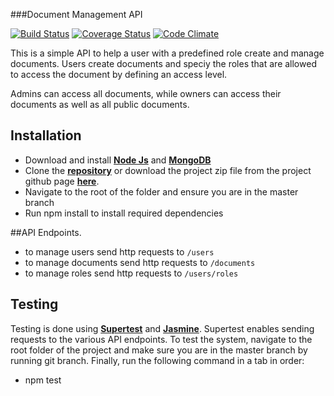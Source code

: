 ###Document Management API

[![Build Status](https://travis-ci.org/andela-ekupara/dcman.svg?branch=develop)](https://travis-ci.org/andela-ekupara/dcman)
[![Coverage Status](https://coveralls.io/repos/github/andela-ekupara/dcman/badge.svg?branch=develop)](https://coveralls.io/github/andela-ekupara/dcman?branch=master)
[![Code Climate](https://codeclimate.com/github/andela-ekupara/dcman/badges/gpa.svg)](https://codeclimate.com/github/andela-ekupara/dcman)

This is a simple API to help a user with a predefined role create and manage documents. Users create documents and speciy the roles that are allowed to access the document by defining an access level. 

Admins can access all documents, while owners can access their documents as well as all public documents.

## Installation
  - Download and install [**Node Js**](https://nodejs.org/en/download/) and [**MongoDB**](https://www.mongodb.org/downloads#production)
  - Clone the [**repository**](https://github.com/andela-ekupara/dcman.git) or download the project zip file from the project github page [**here**](https://github.com/andela-ekupara/dcman). 
  - Navigate to the root of the folder and ensure you are in the master branch
  - Run npm install to install required dependencies
  
##API Endpoints.
  - to manage users send http requests to ``/users``
  - to manage documents send http requests to ``/documents``
  - to manage roles send http requests to ``/users/roles``

## Testing
Testing is done using [**Supertest**](https://www.npmjs.com/package/supertest) and [**Jasmine**](https://www.npmjs.com/package/jasmine). Supertest enables sending requests to the various API endpoints. To test the system, navigate to the root folder of the project and make sure you are in the master branch by running git branch. Finally, run the following command in a tab in order:

  - npm test
